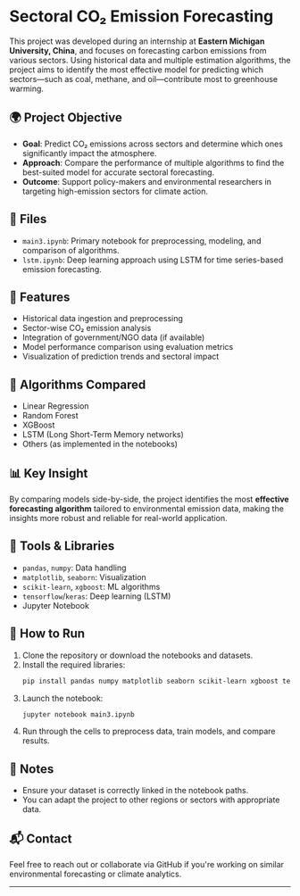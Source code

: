 # Sectoral CO₂ Emission Forecasting

This project was developed during an internship at **Eastern Michigan University, China**, and focuses on forecasting carbon emissions from various sectors. Using historical data and multiple estimation algorithms, the project aims to identify the most effective model for predicting which sectors—such as coal, methane, and oil—contribute most to greenhouse warming.

## 🌍 Project Objective

- **Goal**: Predict CO₂ emissions across sectors and determine which ones significantly impact the atmosphere.
- **Approach**: Compare the performance of multiple algorithms to find the best-suited model for accurate sectoral forecasting.
- **Outcome**: Support policy-makers and environmental researchers in targeting high-emission sectors for climate action.

## 📁 Files

- `main3.ipynb`: Primary notebook for preprocessing, modeling, and comparison of algorithms.
- `lstm.ipynb`: Deep learning approach using LSTM for time series-based emission forecasting.

## 🧪 Features

- Historical data ingestion and preprocessing
- Sector-wise CO₂ emission analysis
- Integration of government/NGO data (if available)
- Model performance comparison using evaluation metrics
- Visualization of prediction trends and sectoral impact

## 🤖 Algorithms Compared

- Linear Regression
- Random Forest
- XGBoost
- LSTM (Long Short-Term Memory networks)
- Others (as implemented in the notebooks)

## 📊 Key Insight

By comparing models side-by-side, the project identifies the most **effective forecasting algorithm** tailored to environmental emission data, making the insights more robust and reliable for real-world application.

## 🧰 Tools & Libraries

- `pandas`, `numpy`: Data handling
- `matplotlib`, `seaborn`: Visualization
- `scikit-learn`, `xgboost`: ML algorithms
- `tensorflow`/`keras`: Deep learning (LSTM)
- Jupyter Notebook

## 🚀 How to Run

1. Clone the repository or download the notebooks and datasets.
2. Install the required libraries:
    ```bash
    pip install pandas numpy matplotlib seaborn scikit-learn xgboost tensorflow
    ```
3. Launch the notebook:
    ```bash
    jupyter notebook main3.ipynb
    ```
4. Run through the cells to preprocess data, train models, and compare results.

## 📌 Notes

- Ensure your dataset is correctly linked in the notebook paths.
- You can adapt the project to other regions or sectors with appropriate data.

## 📬 Contact

Feel free to reach out or collaborate via GitHub if you're working on similar environmental forecasting or climate analytics.

---

